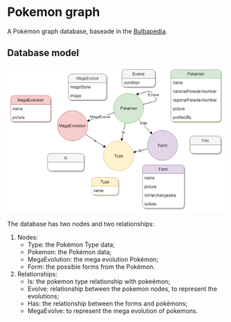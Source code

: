 # Pokemon graph
A Pokémon graph database, baseade in the [Bulbapedia](https://bulbapedia.bulbagarden.net).

## Database model
![Diagem](/img/diagram.png)

The database has two nodes and two relationships:
1. Nodes:
    - Type: the Pokémon Type data;
    - Pokemon: the Pokémon data;
    - MegaEvolution: the mega evolution Pokémon; 
    - Form: the possible forms from the Pokémon.
2. Relationships:
    - Is: the pokemon type relationship with pokeémon;
    - Evolve: relationship between the pokemon nodes, to represent the evolutions;
    - Has: the relationship between the forms and pokémons;
    - MegaEvolve: to represent the mega evolution of pokemons.
